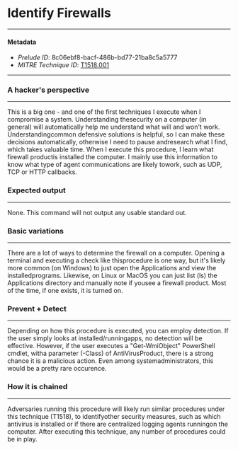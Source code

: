 
# Identify Firewalls

---

#### Metadata

- *Prelude ID*: 8c06ebf8-bacf-486b-bd77-21ba8c5a5777
- *MITRE Technique ID*: [T1518.001](https://attack.mitre.org/techniques/T1518/001)

---

### A hacker's perspective

---

This is a big one - and one of the first techniques I execute when I compromise a system. Understanding thesecurity on a computer (in general) will automatically help me understand what will and won't work. Understandingcommon defensive solutions is helpful, so I can make these decisions automatically, otherwise I need to pause andresearch what I find, which takes valuable time. When I execute this procedure, I learn what firewall productis installed the computer. I mainly use this information to know what type of agent communications are likely towork, such as UDP, TCP or HTTP callbacks.

### Expected output

---

None. This command will not output any usable standard out.

### Basic variations

---

There are a lot of ways to determine the firewall on a computer. Opening a terminal and executing a check like thisprocedure is one way, but it's likely more common (on Windows) to just open the Applications and view the installedprograms. Likewise, on Linux or MacOS you can just list (ls) the Applications directory and manually note if yousee a firewall product. Most of the time, if one exists, it is turned on.

### Prevent + Detect

---

Depending on how this procedure is executed, you can employ detection. If the user simply looks at installed/runningapps, no detection will be effective. However, if the user executes a "Get-WmiObject" PowerShell cmdlet, witha parameter (-Class) of AntiVirusProduct, there is a strong chance it is a malicious action. Even among systemadministrators, this would be a pretty rare occurence.

### How it is chained

---

Adversaries running this procedure will likely run similar procedures under this technique (T1518), to identifyother security measures, such as which antivirus is installed or if there are centralized logging agents runningon the computer. After executing this technique, any number of procedures could be in play.
